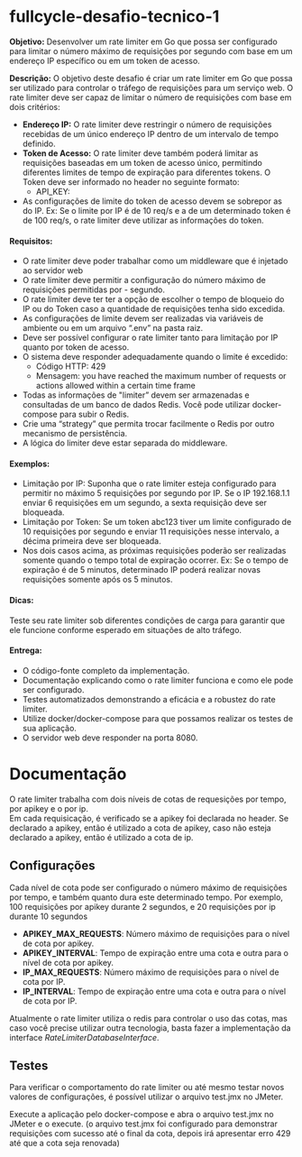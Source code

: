 # fullcycle-desafio-tecnico-1

**Objetivo:** Desenvolver um rate limiter em Go que possa ser configurado para limitar o número máximo de requisições por segundo com base em um endereço IP específico ou em um token de acesso.

**Descrição:** O objetivo deste desafio é criar um rate limiter em Go que possa ser utilizado para controlar o tráfego de requisições para um serviço web. O rate limiter deve ser capaz de limitar o número de requisições com base em dois critérios:

 - **Endereço IP:** O rate limiter deve restringir o número de requisições recebidas de um único endereço IP dentro de um intervalo de tempo definido.
 - **Token de Acesso:** O rate limiter deve também poderá limitar as requisições baseadas em um token de acesso único, permitindo diferentes limites de tempo de expiração para diferentes tokens. O Token deve ser informado no header no seguinte formato:
     - API_KEY: <TOKEN>
 - As configurações de limite do token de acesso devem se sobrepor as do IP. Ex: Se o limite por IP é de 10 req/s e a de um determinado token é de 100 req/s, o rate limiter deve utilizar as informações do token.

#### Requisitos:

 - O rate limiter deve poder trabalhar como um middleware que é injetado ao servidor web
 - O rate limiter deve permitir a configuração do número máximo de requisições permitidas por  - segundo.
 - O rate limiter deve ter ter a opção de escolher o tempo de bloqueio do IP ou do Token caso a quantidade de requisições tenha sido excedida.
 - As configurações de limite devem ser realizadas via variáveis de ambiente ou em um arquivo “.env” na pasta raiz.
 - Deve ser possível configurar o rate limiter tanto para limitação por IP quanto por token de acesso.
 - O sistema deve responder adequadamente quando o limite é excedido:
     - Código HTTP: 429
     - Mensagem: you have reached the maximum number of requests or actions allowed within a certain time frame
 - Todas as informações de "limiter” devem ser armazenadas e consultadas de um banco de dados Redis. Você pode utilizar docker-compose para subir o Redis.
 - Crie uma “strategy” que permita trocar facilmente o Redis por outro mecanismo de persistência.
 - A lógica do limiter deve estar separada do middleware.

#### Exemplos:

 - Limitação por IP: Suponha que o rate limiter esteja configurado para permitir no máximo 5 requisições por segundo por IP. Se o IP 192.168.1.1 enviar 6 requisições em um segundo, a sexta requisição deve ser bloqueada.
 - Limitação por Token: Se um token abc123 tiver um limite configurado de 10 requisições por segundo e enviar 11 requisições nesse intervalo, a décima primeira deve ser bloqueada.
 - Nos dois casos acima, as próximas requisições poderão ser realizadas somente quando o tempo total de expiração ocorrer. Ex: Se o tempo de expiração é de 5 minutos, determinado IP poderá realizar novas requisições somente após os 5 minutos.

#### Dicas:

Teste seu rate limiter sob diferentes condições de carga para garantir que ele funcione conforme esperado em situações de alto tráfego.

#### Entrega:

 - O código-fonte completo da implementação.
 - Documentação explicando como o rate limiter funciona e como ele pode ser configurado.
 - Testes automatizados demonstrando a eficácia e a robustez do rate limiter.
 - Utilize docker/docker-compose para que possamos realizar os testes de sua aplicação.
 - O servidor web deve responder na porta 8080.

# Documentação

O rate limiter trabalha com dois níveis de cotas de requesições por tempo, por apikey e o por ip.  
Em cada requisicação, é verificado se a apikey foi declarada no header. Se declarado a apikey, então é utilizado a cota de apikey, caso não esteja declarado a apikey, então é utilizado a cota de ip.

## Configurações

Cada nível de cota pode ser configurado o número máximo de requisições por tempo, e também quanto dura este determinado tempo. Por exemplo, 100 requisições por apikey durante 2 segundos, e 20 requisições por ip durante 10 segundos

 - **APIKEY_MAX_REQUESTS**: Número máximo de requisições para o nível de cota por apikey.  
 - **APIKEY_INTERVAL**: Tempo de expiração entre uma cota e outra para o nível de cota por apikey.  
 - **IP_MAX_REQUESTS**: Número máximo de requisições para o nível de cota por IP.  
 - **IP_INTERVAL**: Tempo de expiração entre uma cota e outra para o nível de cota por IP.

 Atualmente o rate limiter utiliza o redis para controlar o uso das cotas, mas caso você precise utilizar outra tecnologia, basta fazer a implementação da interface *RateLimiterDatabaseInterface*.

 ## Testes

Para verificar o comportamento do rate limiter ou até mesmo testar novos valores de configurações, é possível utilizar o arquivo test.jmx no JMeter.

Execute a aplicação pelo docker-compose e abra o arquivo test.jmx no JMeter e o execute. (o arquivo test.jmx foi configurado para demonstrar requisições com sucesso até o final da cota, depois irá apresentar erro 429 até que a cota seja renovada)



